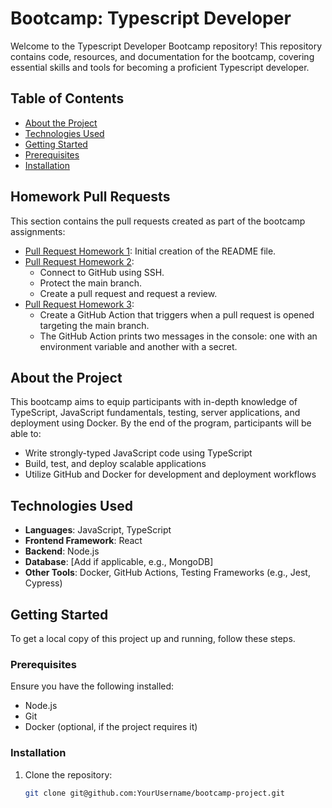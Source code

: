 # Bootcamp: Typescript Developer

Welcome to the Typescript Developer Bootcamp repository! This repository contains code, resources, and documentation for the bootcamp, covering essential skills and tools for becoming a proficient Typescript developer.

## Table of Contents

- [About the Project](#about-the-project)
- [Technologies Used](#technologies-used)
- [Getting Started](#getting-started)
- [Prerequisites](#prerequisites)
- [Installation](#installation)

## Homework Pull Requests

This section contains the pull requests created as part of the bootcamp assignments:

- [Pull Request Homework 1](https://github.com/DiAmb/bootcamp/pull/1): Initial creation of the README file.
- [Pull Request Homework 2](https://github.com/DiAmb/bootcamp/pull/2): 
    - Connect to GitHub using SSH.
    - Protect the main branch.
    - Create a pull request and request a review.
- [Pull Request Homework 3](https://github.com/DiAmb/bootcamp/pull/8): 
    - Create a GitHub Action that triggers when a pull request is opened targeting the main branch.
    - The GitHub Action prints two messages in the console: one with an environment variable and another with a secret.



## About the Project

This bootcamp aims to equip participants with in-depth knowledge of TypeScript, JavaScript fundamentals, testing, server applications, and deployment using Docker. By the end of the program, participants will be able to:

- Write strongly-typed JavaScript code using TypeScript
- Build, test, and deploy scalable applications
- Utilize GitHub and Docker for development and deployment workflows

## Technologies Used

- **Languages**: JavaScript, TypeScript
- **Frontend Framework**: React
- **Backend**: Node.js
- **Database**: [Add if applicable, e.g., MongoDB]
- **Other Tools**: Docker, GitHub Actions, Testing Frameworks (e.g., Jest, Cypress)

## Getting Started

To get a local copy of this project up and running, follow these steps.

### Prerequisites

Ensure you have the following installed:
- Node.js
- Git
- Docker (optional, if the project requires it)

### Installation

1. Clone the repository:
   ```bash
   git clone git@github.com:YourUsername/bootcamp-project.git
